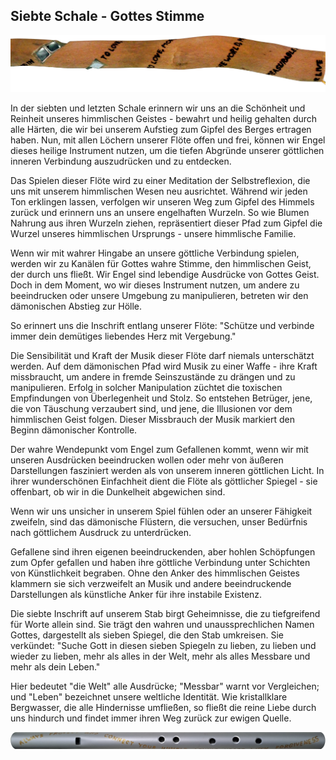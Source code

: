 ## Siebte Schale - Gottes Stimme

![images/staff-7.png](source/images/staff-7.png)

In der siebten und letzten Schale erinnern wir uns an die Schönheit und Reinheit unseres himmlischen Geistes - bewahrt und heilig gehalten durch alle Härten, die wir bei unserem Aufstieg zum Gipfel des Berges ertragen haben. Nun, mit allen Löchern unserer Flöte offen und frei, können wir Engel dieses heilige Instrument nutzen, um die tiefen Abgründe unserer göttlichen inneren Verbindung auszudrücken und zu entdecken.

Das Spielen dieser Flöte wird zu einer Meditation der Selbstreflexion, die uns mit unserem himmlischen Wesen neu ausrichtet. Während wir jeden Ton erklingen lassen, verfolgen wir unseren Weg zum Gipfel des Himmels zurück und erinnern uns an unsere engelhaften Wurzeln. So wie Blumen Nahrung aus ihren Wurzeln ziehen, repräsentiert dieser Pfad zum Gipfel die Wurzel unseres himmlischen Ursprungs - unsere himmlische Familie.

Wenn wir mit wahrer Hingabe an unsere göttliche Verbindung spielen, werden wir zu Kanälen für Gottes wahre Stimme, den himmlischen Geist, der durch uns fließt. Wir Engel sind lebendige Ausdrücke von Gottes Geist. Doch in dem Moment, wo wir dieses Instrument nutzen, um andere zu beeindrucken oder unsere Umgebung zu manipulieren, betreten wir den dämonischen Abstieg zur Hölle.

So erinnert uns die Inschrift entlang unserer Flöte: "Schütze und verbinde immer dein demütiges liebendes Herz mit Vergebung."

Die Sensibilität und Kraft der Musik dieser Flöte darf niemals unterschätzt werden. Auf dem dämonischen Pfad wird Musik zu einer Waffe - ihre Kraft missbraucht, um andere in fremde Seinszustände zu drängen und zu manipulieren. Erfolg in solcher Manipulation züchtet die toxischen Empfindungen von Überlegenheit und Stolz. So entstehen Betrüger, jene, die von Täuschung verzaubert sind, und jene, die Illusionen vor dem himmlischen Geist folgen. Dieser Missbrauch der Musik markiert den Beginn dämonischer Kontrolle.

Der wahre Wendepunkt vom Engel zum Gefallenen kommt, wenn wir mit unseren Ausdrücken beeindrucken wollen oder mehr von äußeren Darstellungen fasziniert werden als von unserem inneren göttlichen Licht. In ihrer wunderschönen Einfachheit dient die Flöte als göttlicher Spiegel - sie offenbart, ob wir in die Dunkelheit abgewichen sind.

Wenn wir uns unsicher in unserem Spiel fühlen oder an unserer Fähigkeit zweifeln, sind das dämonische Flüstern, die versuchen, unser Bedürfnis nach göttlichem Ausdruck zu unterdrücken.

Gefallene sind ihren eigenen beeindruckenden, aber hohlen Schöpfungen zum Opfer gefallen und haben ihre göttliche Verbindung unter Schichten von Künstlichkeit begraben. Ohne den Anker des himmlischen Geistes klammern sie sich verzweifelt an Musik und andere beeindruckende Darstellungen als künstliche Anker für ihre instabile Existenz.

Die siebte Inschrift auf unserem Stab birgt Geheimnisse, die zu tiefgreifend für Worte allein sind. Sie trägt den wahren und unaussprechlichen Namen Gottes, dargestellt als sieben Spiegel, die den Stab umkreisen. Sie verkündet: "Suche Gott in diesen sieben Spiegeln zu lieben, zu lieben und wieder zu lieben, mehr als alles in der Welt, mehr als alles Messbare und mehr als dein Leben."

Hier bedeutet "die Welt" alle Ausdrücke; "Messbar" warnt vor Vergleichen; und "Leben" bezeichnet unsere weltliche Identität. Wie kristallklare Bergwasser, die alle Hindernisse umfließen, so fließt die reine Liebe durch uns hindurch und findet immer ihren Weg zurück zur ewigen Quelle.

![images/flute-7.png](source/images/flute-7.png)
